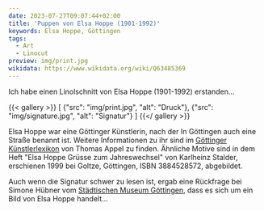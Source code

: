 ```yaml
---
date: 2023-07-27T09:07:44+02:00
title: 'Puppen von Elsa Hoppe (1901-1992)'
keywords: Elsa Hoppe, Göttingen
tags:
  - Art
  - Linocut
preview: img/print.jpg
wikidata: https://www.wikidata.org/wiki/Q63485369
---
```


Ich habe einen Linolschnitt von Elsa Hoppe (1901-1992) erstanden...
<!--more-->

{{< gallery >}}
[
  {"src": "img/print.jpg", "alt": "Druck"},
  {"src": "img/signature.jpg", "alt": "Signatur"}
]
{{</ gallery >}}

Elsa Hoppe war eine Göttinger Künstlerin, nach der In Göttingen auch eine Straße benannt ist. Weitere Informationen zu ihr sind im [Göttinger Künstlerlexikon](https://univerlag.uni-goettingen.de/bitstream/handle/3/isbn-978-3-86395-504-5/Appel_diss.pdf) von Thomas Appel zu finden.
Ähnliche Motive sind in dem Heft "Elsa Hoppe Grüsse zum Jahreswechsel" von Karlheinz Stalder, erschienen 1999 bei Goltze, Göttingen, ISBN 3884528572, abgebildet.

Auch wenn die Signatur schwer zu lesen ist, ergab eine Rückfrage bei Simone Hübner vom [Städtischen Museum Göttingen](https://museum.goettingen.de/), dass es sich um ein Bild von Elsa Hoppe handelt...
